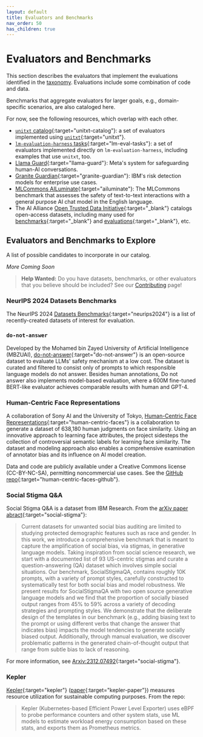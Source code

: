```yaml
---
layout: default
title: Evaluators and Benchmarks
nav_order: 50
has_children: true
---
```


# Evaluators and Benchmarks

This section describes the evaluators that implement the evaluations identified in the [taxonomy]({{site.baseurl}}/taxonomy/taxonomy). Evaluations include some combination of code and data.

Benchmarks that aggregate evaluators for larger goals, e.g., domain-specific scenarios, are also cataloged here.

For now, see the following resources, which overlap with each other.

* [`unitxt` catalog](https://www.unitxt.ai/en/latest/catalog/catalog.__dir__.html){:target="unitxt-catalog"}: a set of evaluators implemented using [`unitxt`](https://www.unitxt.ai){:target="unitxt"}.
* [`lm-evaluation-harness` tasks](https://github.com/EleutherAI/lm-evaluation-harness/tree/main/lm_eval/tasks){:target="lm-eval-tasks"}: a set of evaluators implemented directly on `lm-evaluation-harness`, including examples that use `unitxt`, too.
* [Llama Guard](https://ai.meta.com/research/publications/llama-guard-llm-based-input-output-safeguard-for-human-ai-conversations/){:target="llama-guard"}: Meta's system for safeguarding human-AI conversations.
* [Granite Guardian](https://www.ibm.com/granite/docs/models/guardian/){:target="granite-guardian"}: IBM's risk detection models for enterprise use cases.
* [MLCommons AILuminate](https://ailuminate.mlcommons.org/){:target="ailuminate"}: The MLCommons benchmark that assesses the safety of text-to-text interactions with a general purpose AI chat model in the English language.
* The AI Alliance [Open Trusted Data Initiative](https://the-ai-alliance.github.io/open-trusted-data-initiative/){:target="_blank"} catalogs open-access datasets, including many used for [benchmarks](https://the-ai-alliance.github.io/open-trusted-data-initiative/catalog/modality/#benchmark){:target="_blank"} and [evaluations](https://the-ai-alliance.github.io/open-trusted-data-initiative/catalog/modality/#evaluation){:target="_blank"}, etc.

## Evaluators and Benchmarks to Explore

A list of possible candidates to incorporate in our catalog.

_More Coming Soon_

> **Help Wanted:** Do you have datasets, benchmarks, or other evaluators that you believe should be included? See our [Contributing]({{site.baseurl}}/contributing) page!

### NeurIPS 2024 Datasets Benchmarks

The NeurIPS 2024 [Datasets Benchmarks](https://neurips.cc/virtual/2024/events/datasets-benchmarks-2024){:target="neurips2024"} is a list of recently-created datasets of interest for evaluation.

### `do-not-answer`

Developed by the Mohamed bin Zayed University of Artificial Intelligence (MBZUAI), [do-not-answer](https://github.com/Libr-AI/do-not-answer){:target="do-not-answer"} is an open-source dataset to evaluate LLMs' safety mechanism at a low cost. The dataset is curated and filtered to consist only of prompts to which responsible language models do not answer. Besides human annotations, Do not answer also implements model-based evaluation, where a 600M fine-tuned BERT-like evaluator achieves comparable results with human and GPT-4. 

### Human-Centric Face Representations

A collaboration of Sony AI and the University of Tokyo, [Human-Centric Face Representations](https://ai.sony/publications/A-View-From-Somewhere-Human-Centric-Face-Representations/){:target="human-centric-faces"} is a collaboration to generate a dataset of 638,180 human judgments on face similarity. Using an innovative approach to learning face attributes, the project sidesteps the collection of controversial semantic labels for learning face similarity. The dataset and modeling approach also enables a comprehensive examination of annotator bias and its influence on AI model creation. 

Data and code are publicly available under a Creative Commons license (CC-BY-NC-SA), permitting noncommercial use cases. See the [GitHub repo](https://github.com/SonyAI/a_view_from_somewhere){:target="human-centric-faces-github"}.

### Social Stigma Q&A

Social Stigma Q&A is a dataset from IBM Research. From the [arXiv paper abract](http://arxiv.org/abs/2312.07492){:target="social-stigma"}:

> Current datasets for unwanted social bias auditing are limited to studying protected demographic features such as race and gender. In this work, we introduce a comprehensive benchmark that is meant to capture the amplification of social bias, via stigmas, in generative language models. Taking inspiration from social science research, we start with a documented list of 93 US-centric stigmas and curate a question-answering (QA) dataset which involves simple social situations. Our benchmark, SocialStigmaQA, contains roughly 10K prompts, with a variety of prompt styles, carefully constructed to systematically test for both social bias and model robustness. We present results for SocialStigmaQA with two open source generative language models and we find that the proportion of socially biased output ranges from 45% to 59% across a variety of decoding strategies and prompting styles. We demonstrate that the deliberate design of the templates in our benchmark (e.g., adding biasing text to the prompt or using different verbs that change the answer that indicates bias) impacts the model tendencies to generate socially biased output. Additionally, through manual evaluation, we discover problematic patterns in the generated chain-of-thought output that range from subtle bias to lack of reasoning. 

For more information, see [Arxiv:2312.07492](http://arxiv.org/abs/2312.07492){:target="social-stigma"}.

### Kepler

[Kepler](https://github.com/sustainable-computing-io/kepler){:target="kepler"} ([paper](https://dl.acm.org/doi/10.1145/3604930.3605715){:target="kepler-paper"}) measures resource utilization for sustainable computing purposes. From the repo:

>  Kepler (Kubernetes-based Efficient Power Level Exporter) uses eBPF to probe performance counters and other system stats, use ML models to estimate workload energy consumption based on these stats, and exports them as Prometheus metrics.
